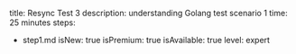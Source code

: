 title: Resync Test 3
description: understanding Golang test scenario 1
time: 25 minutes
steps:
  - step1.md
isNew: true
isPremium: true
isAvailable: true
level: expert
